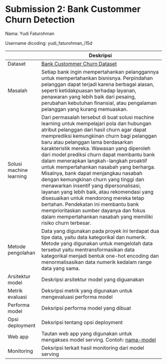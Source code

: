 # Submission 2: Bank Custommer Churn Detection
Nama: Yudi Faturohman

Username dicoding: yudi_faturohman_i15d

| | Deskripsi |
| ----------- | ----------- |
| Dataset | [Bank Custommer Churn Dataset](https://www.kaggle.com/datasets/gauravtopre/bank-customer-churn-dataset) |
| Masalah | Setiap bank ingin mempertahankan pelanggannya untuk mempertahankan bisnisnya. Perpindahan pelanggan dapat terjadi karena berbagai alasan, seperti ketidakpuasan terhadap layanan, penawaran yang lebih baik dari pesaing, perubahan kebutuhan finansial, atau pengalaman pelanggan yang kurang memuaskan.  |
| Solusi machine learning | Dari permasalah tersebut di buat solusi machine learning untuk mempelajari pola dan hubungan atribut pelanggan dari hasil churn agar dapat memprediksi kemungkinan churn bagi pelanggan baru atau pelanggan lama berdasarkan karakteristik mereka. Wawasan yang diperoleh dari model prediksi churn dapat membantu bank dalam menerapkan langkah-langkah proaktif untuk mempertahankan nasabah yang berharga. Misalnya, bank dapat menjangkau nasabah dengan kemungkinan churn yang tinggi dan menawarkan insentif yang dipersonalisasi, layanan yang lebih baik, atau rekomendasi yang disesuaikan untuk mendorong mereka tetap bertahan. Pendekatan ini membantu bank memprioritaskan sumber dayanya dan fokus dalam mempertahankan nasabah yang memiliki risiko churn terbesar. |
| Metode pengolahan | Data yang digunakan pada proyek ini terdapat dua tipe data, yaitu data kategorikal dan numerik. Metode yang digunakan untuk mengelolah data tersebut yaitu mentransformasikan data kategorikal menjadi bentuk one-hot encoding dan menormalisasikan data numerik kedalam range data yang sama. |
| Arsitektur model | Deskripsi arsitektur model yang diguanakan |
| Metrik evaluasi | Deksripsi metrik yang digunakan untuk mengevaluasi performa model |
| Performa model | Deksripsi performa model yang dibuat |
| Opsi deployment | Deksripsi tentang opsi deployment |
| Web app | Tautan web app yang digunakan untuk mengakses model serving. Contoh: [nama-model](https://model-resiko-kredit.herokuapp.com/v1/models/model-resiko-kredit/metadata)|
| Monitoring | Deksripsi terkait hasil monitoring dari model serving |
